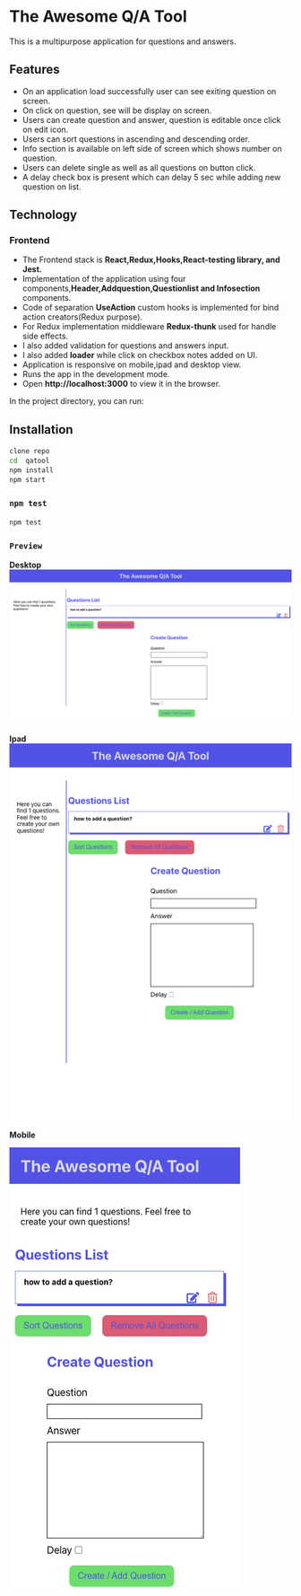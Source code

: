 # The Awesome Q/A Tool

This is a multipurpose application for questions and answers.

## Features

- On an application load successfully user can see exiting question on screen.
- On click on question, see will be display on screen.
- Users can create question and answer, question is editable once click on edit icon.
- Users can sort questions in ascending and descending order.
- Info section is available on left side of screen which shows number on question.
- Users can delete single as well as all questions on button click.
- A delay check box is present which can delay 5 sec while adding new question on list.

## Technology

### Frontend

- The Frontend stack is **React,Redux,Hooks,React-testing library, and Jest.**
- Implementation of the application using four components,**Header,Addquestion,Questionlist and Infosection** components.
- Code of separation **UseAction** custom hooks is implemented for bind action creators(Redux purpose).
- For Redux implementation middleware **Redux-thunk** used for handle side effects.
- I also added validation for questions and answers input.
- I also added **loader** while click on checkbox notes added on UI.
- Application is responsive on mobile,ipad and desktop view.
- Runs the app in the development mode.
- Open **http://localhost:3000** to view it in the browser.

In the project directory, you can run:

## Installation

```sh
clone repo
cd  qatool
npm install
npm start
```

### `npm test`

```sh
npm test
```

### `Preview`

**Desktop**
![Desktop](./assets/images/desktopView.png?raw=true 'Desktop')

**Ipad**
![Ipad](./assets/images/ipadView.png?raw=true 'Ipad')

**Mobile**

![Mobile](./assets/images/mobileView.png?raw=true 'Mobile')
